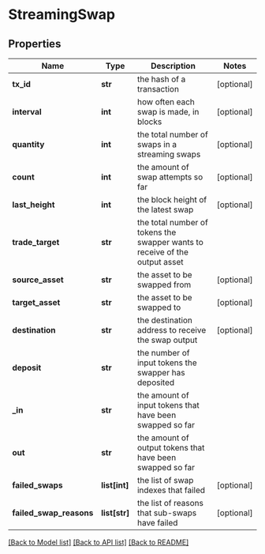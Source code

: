 # StreamingSwap

## Properties
Name | Type | Description | Notes
------------ | ------------- | ------------- | -------------
**tx_id** | **str** | the hash of a transaction | [optional] 
**interval** | **int** | how often each swap is made, in blocks | [optional] 
**quantity** | **int** | the total number of swaps in a streaming swaps | [optional] 
**count** | **int** | the amount of swap attempts so far | [optional] 
**last_height** | **int** | the block height of the latest swap | [optional] 
**trade_target** | **str** | the total number of tokens the swapper wants to receive of the output asset | 
**source_asset** | **str** | the asset to be swapped from | [optional] 
**target_asset** | **str** | the asset to be swapped to | [optional] 
**destination** | **str** | the destination address to receive the swap output | [optional] 
**deposit** | **str** | the number of input tokens the swapper has deposited | 
**_in** | **str** | the amount of input tokens that have been swapped so far | 
**out** | **str** | the amount of output tokens that have been swapped so far | 
**failed_swaps** | **list[int]** | the list of swap indexes that failed | [optional] 
**failed_swap_reasons** | **list[str]** | the list of reasons that sub-swaps have failed | [optional] 

[[Back to Model list]](../README.md#documentation-for-models) [[Back to API list]](../README.md#documentation-for-api-endpoints) [[Back to README]](../README.md)

